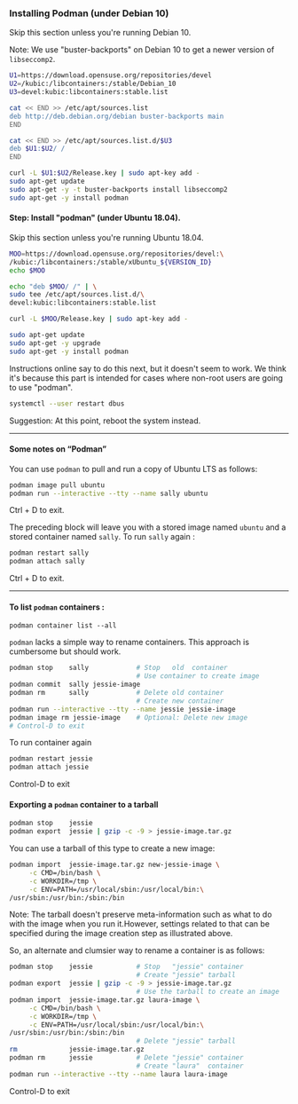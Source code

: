 ### Installing Podman (under Debian 10)

Skip this section unless you're running Debian 10.

Note:  We use "buster-backports" on Debian 10 to get a newer version of `libseccomp2`.

````bash
U1=https://download.opensuse.org/repositories/devel
U2=/kubic:/libcontainers:/stable/Debian_10
U3=devel:kubic:libcontainers:stable.list

cat << END >> /etc/apt/sources.list
deb http://deb.debian.org/debian buster-backports main
END

cat << END >> /etc/apt/sources.list.d/$U3
deb $U1:$U2/ /
END

curl -L $U1:$U2/Release.key | sudo apt-key add -
sudo apt-get update
sudo apt-get -y -t buster-backports install libseccomp2
sudo apt-get -y install podman
````

#### Step: Install "podman" (under Ubuntu 18.04).

Skip this section unless you're running Ubuntu 18.04.

````bash
MOO=https://download.opensuse.org/repositories/devel:\
/kubic:/libcontainers:/stable/xUbuntu_${VERSION_ID}
echo $MOO

echo "deb $MOO/ /" | \
sudo tee /etc/apt/sources.list.d/\
devel:kubic:libcontainers:stable.list

curl -L $MOO/Release.key | sudo apt-key add -

sudo apt-get update
sudo apt-get -y upgrade
sudo apt-get -y install podman
````

Instructions  online  say to  do this next,  but it doesn't  seem to work.  We think it's because  this part is intended  for cases where non-root users are going to use "podman".

````bash
systemctl --user restart dbus
````

Suggestion: At this point, reboot the system instead.

------

#### Some notes on “Podman”

You can use `podman` to pull and run a copy of Ubuntu LTS as follows:

````bash
podman image pull ubuntu
podman run --interactive --tty --name sally ubuntu
````

Ctrl + D to exit.

The preceding block will leave you with a stored image named `ubuntu` and a stored container named `sally`. To run `sally` again :

````bash
podman restart sally
podman attach sally
````

Ctrl + D to exit.

------

#### To list `podman` containers :

`podman container list --all`

`podman` lacks a simple way to rename containers. This approach is cumbersome but should work.

````bash
podman stop    sally            # Stop   old  container
                                # Use container to create image
podman commit  sally jessie-image
podman rm      sally            # Delete old container
                                # Create new container
podman run --interactive --tty --name jessie jessie-image
podman image rm jessie-image    # Optional: Delete new image
# Control-D to exit
````

To run container again

````bash
podman restart jessie
podman attach jessie
````

Control-D to exit

#### Exporting a `podman` container to a tarball

````bash
podman stop    jessie
podman export  jessie | gzip -c -9 > jessie-image.tar.gz
````

You can use a tarball of this type to create a new image:

````bash
podman import  jessie-image.tar.gz new-jessie-image \
     -c CMD=/bin/bash \
     -c WORKDIR=/tmp \
     -c ENV=PATH=/usr/local/sbin:/usr/local/bin:\
/usr/sbin:/usr/bin:/sbin:/bin
````

Note: The tarball doesn't preserve  meta-information such as what to do with the image when you run it.However, settings related to that can  be  specified during the image creation step as illustrated above.

So, an alternate and clumsier way  to rename  a container is as follows:

````bash
podman stop    jessie           # Stop   "jessie" container
                                # Create "jessie" tarball
podman export  jessie | gzip -c -9 > jessie-image.tar.gz
                                # Use the tarball to create an image
podman import  jessie-image.tar.gz laura-image \
     -c CMD=/bin/bash \
     -c WORKDIR=/tmp \
     -c ENV=PATH=/usr/local/sbin:/usr/local/bin:\
/usr/sbin:/usr/bin:/sbin:/bin
                                # Delete "jessie" tarball
rm             jessie-image.tar.gz
podman rm      jessie           # Delete "jessie" container
                                # Create "laura"  container
podman run --interactive --tty --name laura laura-image
````

Control-D to exit